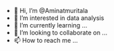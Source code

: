 - 👋 Hi, I’m @Aminatmuritala
- 👀 I’m interested in data analysis 
- 🌱 I’m currently learning ...
- 💞️ I’m looking to collaborate on ...
- 📫 How to reach me ...

<!---
Aminatmuritala/Aminatmuritala is a ✨ special ✨ repository because its `README.md` (this file) appears on your GitHub profile.
You can click the Preview link to take a look at your changes.
--->
